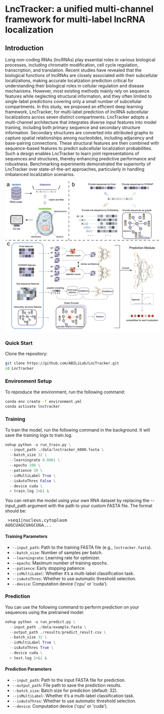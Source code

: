 # LncTracker: a unified multi-channel framework for multi-label lncRNA localization
## Introduction

Long non-coding RNAs (lncRNAs) play essential roles in various biological processes, including chromatin modification, cell cycle regulation, transcription, and translation. Recent studies have revealed that the biological functions of lncRNAs are closely associated with their subcellular localizations, making accurate localization prediction critical for understanding their biological roles in cellular regulation and disease mechanisms. However, most existing methods mainly rely on sequence features while neglecting structural information, and they often limited to single-label predictions covering only a small number of subcellular compartments. In this study, we proposed an efficient deep learning framework, LncTracker, for multi-label prediction of lncRNA subcellular localizations across seven distinct compartments. LncTracker adopts a multi-channel architecture that integrates diverse input features into model training, including both primary sequence and secondary structure information. Secondary structures are converted into attributed graphs to capture spatial relationships among nucleotides, including adjacency and base-pairing connections. These structural features are then combined with sequence-based features to predict subcellular localization probabilities. Such a design enables LncTracker to learn joint representations of sequences and structures, thereby enhancing predictive performance and robustness. Benchmarking experiments demonstrated the superiority of LncTracker over state-of-the-art approaches, particularly in handling imbalanced localization scenarios. 

<img src="images/model_architecture.png" alt="Architecture of LncTracker. (a) shows the benchmark dataset construction, involving sequence-localization matching, exclusion of ambiguous entries, and redundancy reduction. (b) shows the feature encoding, incorporating k-mer frequency, CKSNAP, sub-sequence embedding, and graph-based structural representations. (c) shows the unified multi-channel neural network of LncTracker." width="800"/>

### Quick Start

Clone the repository:
```bash
git clone https://github.com/ABILiLab/LncTracker.git
cd LncTracker
```

### Environment Setup

To reproduce the environment, run the following command:

```bash
conda env create -f environment.yml
conda activate lnctracker
```

### Training
To train the model, run the following command in the background. It will save the training logs to train.log.

```python
nohup python -u run_train.py \
  --input_path ./data/lnctracker_6000.fasta \
  --batch_size 32 \
  --learningrate 0.0001 \
  --epochs 200 \
  --patience 30 \
  --isMultiLabel True \
  --isAutoThres False \
  --device cuda \
  > train.log 2>&1 &
```

You can retrain the model using your own RNA dataset by replacing the --input_path argument with the path to your custom FASTA file. The format should be:

<pre> >seq1|nucleus,cytoplasm 
AUGCUAGCUAGCUGA...  </pre>

#### Training Parameters

- `--input_path`: Path to the training FASTA file (e.g., `lnctracker.fasta`).
- `--batch_size`: Number of samples per batch.
- `--learningrate`: Learning rate for optimizer.
- `--epochs`: Maximum number of training epochs.
- `--patience`: Early stopping patience.
- `--isMultiLabel`: Whether it’s a multi-label classification task.
- `--isAutoThres`: Whether to use automatic threshold selection.
- `--device`: Computation device ('cpu' or 'cuda').

### Prediction
You can use the following command to perform prediction on your sequences using the pretrained model:

```python
nohup python -u run_predict.py \
  --input_path ./data/example.fasta \
  --output_path ./results/predict_result.csv \
  --batch_size 32 \
  --isMultiLabel True \
  --isAutoThres True \
  --device cuda \
  > test.log 2>&1 &
```

#### Prediction Parameters

- `--input_path`: Path to the input FASTA file for prediction.
- `--output_path`: File path to save the prediction results.
- `--batch_size`: Batch size for prediction (default: 32).
- `--isMultiLabel`: Whether it’s a multi-label classification task.
- `--isAutoThres`: Whether to use automatic threshold selection.
- `--device`: Computation device ('cpu' or 'cuda').
